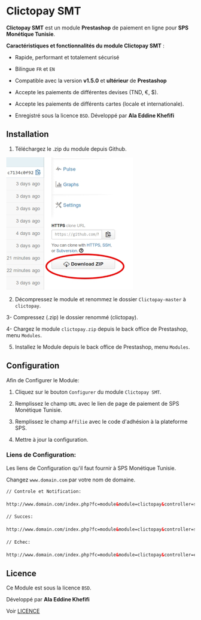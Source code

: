 Clictopay SMT
=====================

**Clictopay SMT** est un module **Prestashop** de paiement en ligne pour **SPS Monétique Tunisie**.


**Caractéristiques et fonctionnalités du module Clictopay SMT** :

- Rapide, performant et totalement sécurisé

- Bilingue ``FR`` et ``EN``

- Compatible avec la version **v1.5.0**  et  **ultérieur** de **Prestashop**

- Accepte les paiements de différentes devises (TND, €, $).

- Accepte les paiements de différents cartes (locale et internationale).

- Enregistré sous la licence ``BSD``. Développé par **Ala Eddine Khefifi**



Installation
------------

1. Téléchargez le .zip du module depuis Github.


![Alt text](logos/download.jpg?raw=true "Téléchargez le .zip")


2. Décompressez le module et renommez le dossier ``Clictopay-master``  à  ``clictopay``.

3- Compressez (.zip) le dossier renommé (clictopay).

4- Chargez le module ``clictopay.zip`` depuis le back office de Prestashop, menu ``Modules``.

5. Installez le Module depuis le back office de Prestashop, menu ``Modules``.



Configuration
-------------

Afin de Configurer le Module:

1. Cliquez sur le bouton ``Configurer`` du module ``Clictopay SMT``.

2. Remplissez le champ ``URL`` avec le lien de page de paiement de SPS Monétique Tunisie.

3. Remplissez le champ ``Affilie`` avec le code d'adhésion à la plateforme SPS.

4. Mettre à jour la configuration.


### Liens de Configuration:

Les liens de Configuration qu'il faut fournir à SPS Monétique Tunisie.

Changez ``www.domain.com`` par votre nom de domaine.


``` html
// Controle et Notification:

http://www.domain.com/index.php?fc=module&module=clictopay&controller=smtcontrol

// Succes:

http://www.domain.com/index.php?fc=module&module=clictopay&controller=succes

// Echec:

http://www.domain.com/index.php?fc=module&module=clictopay&controller=echec

```


Licence
-------

Ce Module est sous la licence ``BSD``.

Développé par **Ala Eddine Khefifi**

Voir [LICENCE](https://github.com/NAYZO/Clictopay/blob/master/LICENSE)